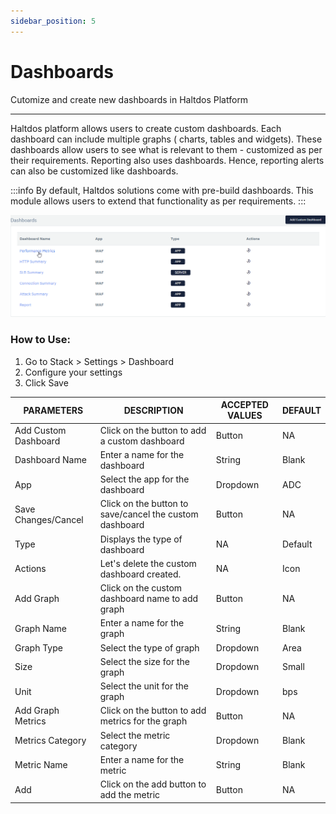 ```yaml
---
sidebar_position: 5
---
```


# Dashboards

Cutomize and create new dashboards in Haltdos Platform

---

Haltdos platform allows users to create custom dashboards. Each dashboard can include multiple graphs ( charts, tables and widgets). These dashboards allow users to see what is relevant to them - customized as per their requirements. Reporting also uses dashboards. Hence, reporting alerts can also be customized like dashboards.

:::info
By default, Haltdos solutions come with pre-build dashboards. This module allows users to extend that functionality as per requirements.
:::

![dashboards](/img/platform/dashboards1.png)

### How to Use:

1. Go to Stack > Settings > Dashboard
2. Configure your settings
3. Click Save

| PARAMETERS           | DESCRIPTION                                             | ACCEPTED VALUES | DEFAULT |
|----------------------|---------------------------------------------------------|-----------------|---------|
| Add Custom Dashboard | Click on the button to add a custom dashboard           | Button          | NA      |
| Dashboard Name       | Enter a name for the dashboard                          | String          | Blank   |
| App                  | Select the app for the dashboard                        | Dropdown        | ADC     |
| Save Changes/Cancel  | Click on the button to save/cancel the custom dashboard | Button          | NA      |
| Type                 | Displays the type of dashboard                          | NA              | Default |
| Actions              | Let's delete the custom dashboard created.              | NA              | Icon    |
| Add Graph            | Click on the custom dashboard name to add graph         | Button          | NA      |
| Graph Name           | Enter a name for the graph                              | String          | Blank   |
| Graph Type           | Select the type of graph                                | Dropdown        | Area    |
| Size                 | Select the size for the graph                           | Dropdown        | Small   |
| Unit                 | Select the unit for the graph                           | Dropdown        | bps     |
| Add Graph Metrics    | Click on the button to add metrics for the graph        | Button          | NA      |
| Metrics Category     | Select the metric category                              | Dropdown        | Blank   |
| Metric Name          | Enter a name for the metric                             | String          | Blank   |
| Add                  | Click on the add button to add the metric               | Button          | NA      |

